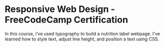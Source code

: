 # Responsive Web Design - FreeCodeCamp Certification

In this course, i've used typography to build a nutrition label webpage. I've learned how to style text, adjust line height, and position a text using CSS.
